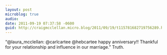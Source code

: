```yaml
---
layout: post
microblog: true
audio: 
date: 2011-09-19 07:37:58 -0600
guid: http://craigmcclellan.micro.blog/2011/09/19/t115781682719756289.html
---
```

“@laura_mcclellan: @carlcartee @hebcartee happy anniversary!! Thankful for your relationship and influence in our marriage.” Truth.
